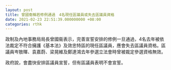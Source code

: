```yaml
---
layout: post
title: 曾國衞稱若修例通過　4名現任區議員或失去區議員資格
date: 2021-02-23 22:51:39.000000000 +08:00
categories: rthk
---
```


政制及內地事務局局長曾國衞表示，完善宣誓安排的修例一旦通過，4名去年被依法裁定不符合擁護《基本法》及效忠特區的現任區議員，應會失去區議員資格。區議員岑敖暉、袁嘉蔚、梁晃維及鄭達鴻去年參選立法會時曾被裁定參選資格無效。

政府說，會盡快安排區議員宣誓，但有區議員表明不會宣誓。
